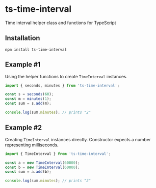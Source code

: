 # ts-time-interval

Time interval helper class and functions for TypeScript

## Installation

```
npm install ts-time-interval
```

## Example #1
Using the helper functions to create `TimeInterval` instances.

```js
import { seconds, minutes } from 'ts-time-interval';

const s = seconds(60);
const m = minutes(1);
const sum = s.add(m);

console.log(sum.minutes); // prints "2"
```

## Example #2
Creating `TimeInterval` instances directly. Constructor expects a number representing milliseconds.

```js
import { TimeInterval } from 'ts-time-interval';

const a = new TimeInterval(60000);
const b = new TimeInterval(60000);
const sum = a.add(b);

console.log(sum.minutes); // prints "2"
```
